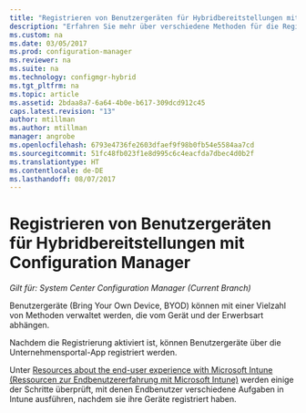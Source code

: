 ```yaml
---
title: "Registrieren von Benutzergeräten für Hybridbereitstellungen mit Configuration Manager | Microsoft-Dokumentation"
description: "Erfahren Sie mehr über verschiedene Methoden für die Registrierung von Benutzergeräten für Hybridbereitstellungen mit Configuration Manager."
ms.custom: na
ms.date: 03/05/2017
ms.prod: configuration-manager
ms.reviewer: na
ms.suite: na
ms.technology: configmgr-hybrid
ms.tgt_pltfrm: na
ms.topic: article
ms.assetid: 2bdaa8a7-6a64-4b0e-b617-309dcd912c45
caps.latest.revision: "13"
author: mtillman
ms.author: mtillman
manager: angrobe
ms.openlocfilehash: 6793e4736fe2603dfaef9f98b0fb54e5584aa7cd
ms.sourcegitcommit: 51fc48fb023f1e8d995c6c4eacfda7dbec4d0b2f
ms.translationtype: HT
ms.contentlocale: de-DE
ms.lasthandoff: 08/07/2017
---
```

# <a name="enroll-user-owned-devices-for-hybrid-deployments-with-configuration-manager"></a>Registrieren von Benutzergeräten für Hybridbereitstellungen mit Configuration Manager

*Gilt für: System Center Configuration Manager (Current Branch)*

Benutzergeräte (Bring Your Own Device, BYOD) können mit einer Vielzahl von Methoden verwaltet werden, die vom Gerät und der Erwerbsart abhängen.  

Nachdem die Registrierung aktiviert ist, können Benutzergeräte über die Unternehmensportal-App registriert werden.

Unter [Resources about the end-user experience with Microsoft Intune (Ressourcen zur Endbenutzererfahrung mit Microsoft Intune)](https://docs.microsoft.com/en-us/intune/deploy-use/what-to-tell-your-end-users-about-using-microsoft-intune) werden einige der Schritte überprüft, mit denen Endbenutzer verschiedene Aufgaben in Intune ausführen, nachdem sie ihre Geräte registriert haben.
